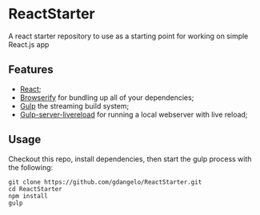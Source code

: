 # ReactStarter

A react starter repository to use as a starting point for working on simple React.js app

## Features

* [React](http://facebook.github.io/react/);
* [Browserify](http://webpack.github.io/) for bundling up all of your dependencies;
* [Gulp](http://gulpjs.com/) the streaming build system;
* [Gulp-server-livereload](https://github.com/hiddentao/gulp-server-livereload) for running a local webserver with live reload;

## Usage

Checkout this repo, install dependencies, then start the gulp process with the following:

```
git clone https://github.com/gdangelo/ReactStarter.git
cd ReactStarter
npm install
gulp
```
